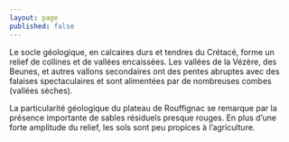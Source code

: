 ```yaml
---
layout: page
published: false
---
```


Le socle géologique, en calcaires durs et tendres du Crétacé, forme un relief de collines et de vallées encaissées. Les vallées de la Vézère, des Beunes, et autres vallons secondaires ont des pentes abruptes avec des falaises spectaculaires et sont  alimentées par de nombreuses combes (vallées sèches).

La particularité géologique du plateau de Rouffignac se remarque par la présence importante de sables résiduels presque rouges. En plus d’une forte amplitude du  relief, les sols sont peu propices à l’agriculture.


